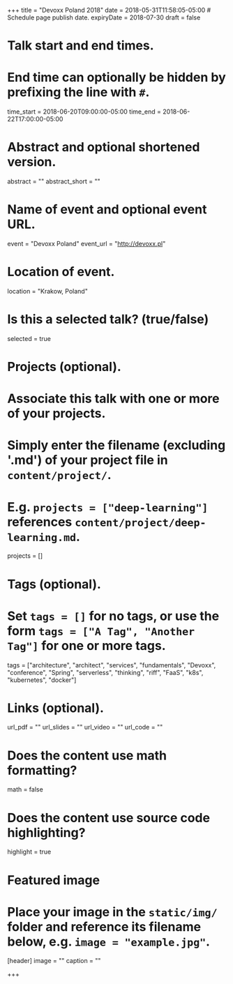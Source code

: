+++
title = "Devoxx Poland 2018"
date = 2018-05-31T11:58:05-05:00  # Schedule page publish date.
expiryDate = 2018-07-30
draft = false

# Talk start and end times.
#   End time can optionally be hidden by prefixing the line with `#`.
time_start = 2018-06-20T09:00:00-05:00
time_end = 2018-06-22T17:00:00-05:00

# Abstract and optional shortened version.
abstract = ""
abstract_short = ""

# Name of event and optional event URL.
event = "Devoxx Poland"
event_url = "http://devoxx.pl"

# Location of event.
location = "Krakow, Poland"

# Is this a selected talk? (true/false)
selected = true

# Projects (optional).
#   Associate this talk with one or more of your projects.
#   Simply enter the filename (excluding '.md') of your project file in `content/project/`.
#   E.g. `projects = ["deep-learning"]` references `content/project/deep-learning.md`.
projects = []

# Tags (optional).
#   Set `tags = []` for no tags, or use the form `tags = ["A Tag", "Another Tag"]` for one or more tags.
tags = ["architecture", "architect", "services", "fundamentals", "Devoxx", "conference", "Spring", "serverless", "thinking", "riff", "FaaS", "k8s", "kubernetes", "docker"]

# Links (optional).
url_pdf = ""
url_slides = ""
url_video = ""
url_code = ""

# Does the content use math formatting?
math = false

# Does the content use source code highlighting?
highlight = true

# Featured image
# Place your image in the `static/img/` folder and reference its filename below, e.g. `image = "example.jpg"`.
[header]
image = ""
caption = ""

+++
